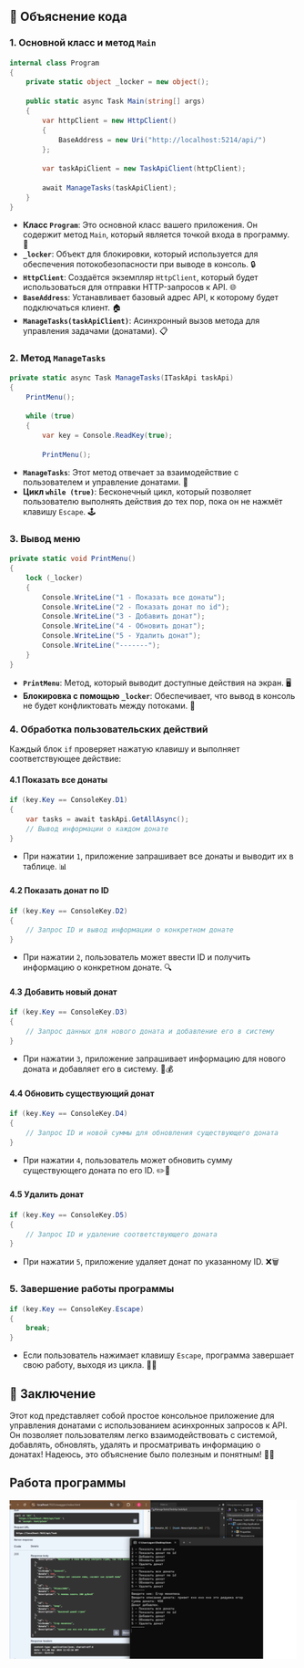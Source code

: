 

## 📜 Объяснение кода

### 1. Основной класс и метод `Main`

```csharp
internal class Program
{
    private static object _locker = new object();

    public static async Task Main(string[] args)
    {
        var httpClient = new HttpClient()
        {
            BaseAddress = new Uri("http://localhost:5214/api/")
        };

        var taskApiClient = new TaskApiClient(httpClient);

        await ManageTasks(taskApiClient);
    }
}
```

- **Класс `Program`**: Это основной класс вашего приложения. Он содержит метод `Main`, который является точкой входа в программу. 🚀
- **`_locker`**: Объект для блокировки, который используется для обеспечения потокобезопасности при выводе в консоль. 🔒
- **`HttpClient`**: Создаётся экземпляр `HttpClient`, который будет использоваться для отправки HTTP-запросов к API. 🌐
- **`BaseAddress`**: Устанавливает базовый адрес API, к которому будет подключаться клиент. 🏠
- **`ManageTasks(taskApiClient)`**: Асинхронный вызов метода для управления задачами (донатами). 📋

### 2. Метод `ManageTasks`

```csharp
private static async Task ManageTasks(ITaskApi taskApi)
{
    PrintMenu();

    while (true)
    {
        var key = Console.ReadKey(true);

        PrintMenu();
```

- **`ManageTasks`**: Этот метод отвечает за взаимодействие с пользователем и управление донатами. 💬
- **Цикл `while (true)`**: Бесконечный цикл, который позволяет пользователю выполнять действия до тех пор, пока он не нажмёт клавишу `Escape`. 🕹️

### 3. Вывод меню

```csharp
private static void PrintMenu()
{
    lock (_locker)
    {
        Console.WriteLine("1 - Показать все донаты");
        Console.WriteLine("2 - Показать донат по id");
        Console.WriteLine("3 - Добавить донат");
        Console.WriteLine("4 - Обновить донат");
        Console.WriteLine("5 - Удалить донат");
        Console.WriteLine("-------");
    }
}
```

- **`PrintMenu`**: Метод, который выводит доступные действия на экран. 🖥️
- **Блокировка с помощью `_locker`**: Обеспечивает, что вывод в консоль не будет конфликтовать между потоками. 🤝

### 4. Обработка пользовательских действий

Каждый блок `if` проверяет нажатую клавишу и выполняет соответствующее действие:

#### 4.1 Показать все донаты

```csharp
if (key.Key == ConsoleKey.D1)
{
    var tasks = await taskApi.GetAllAsync();
    // Вывод информации о каждом донате
}
```

- При нажатии `1`, приложение запрашивает все донаты и выводит их в таблице. 📊

#### 4.2 Показать донат по ID

```csharp
if (key.Key == ConsoleKey.D2)
{
    // Запрос ID и вывод информации о конкретном донате
}
```

- При нажатии `2`, пользователь может ввести ID и получить информацию о конкретном донате. 🔍

#### 4.3 Добавить новый донат

```csharp
if (key.Key == ConsoleKey.D3)
{
    // Запрос данных для нового доната и добавление его в систему
}
```

- При нажатии `3`, приложение запрашивает информацию для нового доната и добавляет его в систему. 🎉💰

#### 4.4 Обновить существующий донат

```csharp
if (key.Key == ConsoleKey.D4)
{
    // Запрос ID и новой суммы для обновления существующего доната
}
```

- При нажатии `4`, пользователь может обновить сумму существующего доната по его ID. ✏️🔄

#### 4.5 Удалить донат

```csharp
if (key.Key == ConsoleKey.D5)
{
    // Запрос ID и удаление соответствующего доната
}
```

- При нажатии `5`, приложение удаляет донат по указанному ID. ❌🗑️

### 5. Завершение работы программы

```csharp
if (key.Key == ConsoleKey.Escape)
{
    break;
}
```

- Если пользователь нажимает клавишу `Escape`, программа завершает свою работу, выходя из цикла. 🚪✨

## 🎉 Заключение

Этот код представляет собой простое консольное приложение для управления донатами с использованием асинхронных запросов к API. Он позволяет пользователям легко взаимодействовать с системой, добавлять, обновлять, удалять и просматривать информацию о донатах! Надеюсь, это объяснение было полезным и понятным! 🌈💖

## Работа программы
![](https://github.com/e90rt/HttpDonate/blob/master/comand.png)
